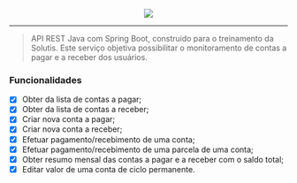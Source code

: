 <p align="center">
  <img src="https://raw.githubusercontent.com/CorreiaEduardo/projeto-solutis-api/master/readme-header-img.png"/>
</p>
<hr/>
<blockquote>
API REST Java com Spring Boot, construido para o treinamento da Solutis. Este serviço objetiva possibilitar o monitoramento de contas a pagar e a receber dos usuários.
</blockquote>


### Funcionalidades
- [x] Obter da lista de contas a pagar;
- [x] Obter da lista de contas a receber;
- [x] Criar nova conta a pagar;
- [x] Criar nova conta a receber;
- [x] Efetuar pagamento/recebimento de uma conta;
- [x] Efetuar pagamento/recebimento de uma parcela de uma conta;
- [x] Obter resumo mensal das contas a pagar e a receber com o saldo total;
- [x] Editar valor de uma conta de ciclo permanente.
